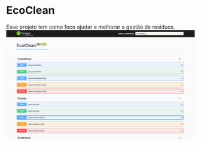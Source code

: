 # EcoClean 
Esse projeto tem como foco ajudar e melhorar a gestão de resíduos.
![screenshot](screenshot.png?raw=true './EcoClean/')
